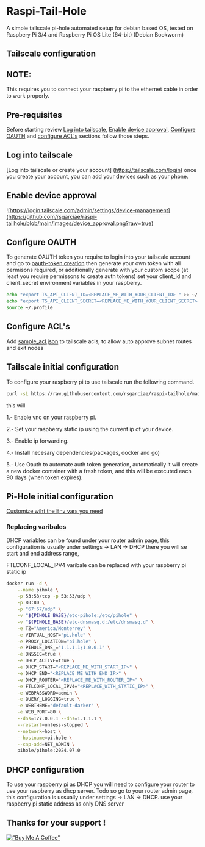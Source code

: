 # Raspi-Tail-Hole
A simple tailscale pi-hole automated setup for debian based OS, tested on Raspbery Pi 3/4 and Raspberry Pi OS Lite (64-bit) (Debian Bookworm)

## Tailscale configuration 

## NOTE: 
This requires you to connect your raspberry pi to the ethernet cable in order to work properly.

## Pre-requisites
Before starting review [Log into tailscale](#log-into-tailscale), [Enable device approval](#enable-device-approval), [Configure OAUTH](#configure-oauth) and [configure ACL's](#configure-acls) sections follow those steps. 

## Log into tailscale 

[Log into tailscale or create your account] (https://tailscale.com/login)
once you create your account, you can add your devices such as your phone.

## Enable device approval
![https://login.tailscale.com/admin/settings/device-management](https://github.com/rsgarciae/raspi-tailhole/blob/main/images/device_approval.png?raw=true)

## Configure OAUTH
To generate OAUTH token you require to login into your tailscale account and go to [oauth-token creation](https://login.tailscale.com/admin/settings/oauth) then generate your own token with all permisons required, or additionally generate with your custom scope (at least you require permissons to create auth tokens)
set your client_id and client_secret environment variables in your raspberry.

```bash
echo "export TS_API_CLIENT_ID=<REPLACE_ME_WITH_YOUR_CLIENT_ID> " >> ~/.profile
echo "export TS_API_CLIENT_SECRET=<REPLACE_ME_WITH_YOUR_CLIENT_SECRET> " >> ~/.profile
source ~/.profile
```
## Configure ACL's
Add [sample_acl.json](sample_acl.json) to tailscale acls, to allow auto approve subnet routes and exit nodes

## Tailscale initial configuration
To configure your raspberry pi to use tailscale run the following command.

```bash
curl -sL https://raw.githubusercontent.com/rsgarciae/raspi-tailhole/main/bin/start.sh | bash -s -- NETWORK_RANGE=<REPLACEME_WITH_YOUR_SUBNET_RANGE>
```
this will

 1.- Enable vnc on your raspberry pi.

 2.- Set your raspberry static ip using the current ip of your device.

 3.- Enable ip forwarding.

 4.- Install necesary dependencies(packages, docker and go)

 5.- Use Oauth to automate auth token generation, automatically it will create a new docker container with a fresh token, and this will be executed each 90 days (when token expires).


## Pi-Hole initial configuration

[Customize wiht the Env vars you need](https://github.com/pi-hole/docker-pi-hole/blob/master/README.md#environment-variables)

### Replacing varibales 

DHCP variables can be found under your router admin page, this configuration is usually under settings -> LAN -> DHCP
there you will se start and end address range,

FTLCONF_LOCAL_IPV4 varibale can be replaced with your raspberry pi static ip 


```bash
docker run -d \
    --name pihole \
    -p 53:53/tcp -p 53:53/udp \
    -p 80:80 \
    -p "67:67/udp" \
    -v "${PIHOLE_BASE}/etc-pihole:/etc/pihole" \
    -v "${PIHOLE_BASE}/etc-dnsmasq.d:/etc/dnsmasq.d" \
    -e TZ="America/Monterrey" \
    -e VIRTUAL_HOST="pi.hole" \
    -e PROXY_LOCATION="pi.hole" \
    -e PIHOLE_DNS_="1.1.1.1;1.0.0.1" \
    -e DNSSEC=true \
    -e DHCP_ACTIVE=true \
    -e DHCP_START="<REPLACE_ME_WITH_START_IP>" \
    -e DHCP_END="<REPLACE_ME_WITH_END_IP>" \
    -e DHCP_ROUTER="<REPLACE_ME_WITH_ROUTER_IP>" \
    -e FTLCONF_LOCAL_IPV4="<REPLACE_WITH_STATIC_IP>" \
    -e WEBPASSWORD=admin \
    -e QUERY_LOGGING=true \
    -e WEBTHEME="default-darker" \
    -e WEB_PORT=80 \
    --dns=127.0.0.1 --dns=1.1.1.1 \
    --restart=unless-stopped \
    --network=host \
    --hostname=pi.hole \
    --cap-add=NET_ADMIN \
    pihole/pihole:2024.07.0
```

## DHCP configuration
To use your raspberry pi as DHCP you will need to configure your router to use your raspberry as dhcp server.
Todo so go to your router admin page, this configuration is ussually under settings -> LAN -> DHCP.
use your raspberry pi static address as only DNS server 

## Thanks for your support !

[!["Buy Me A Coffee"](https://www.buymeacoffee.com/assets/img/custom_images/orange_img.png)](https://buymeacoffee.com/rsgarciae)
